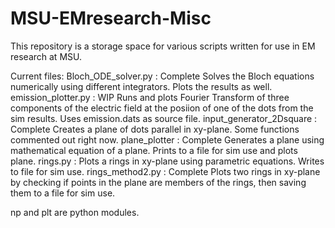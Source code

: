 # MSU-EMresearch-Misc

This repository is a storage space for various scripts written for use in EM research at MSU.

Current files:
Bloch_ODE_solver.py : Complete
	Solves the Bloch equations numerically using different integrators.	
	Plots the results as well.
emission_plotter.py : WIP
	Runs and plots Fourier Transform of three components of the electric
	field at the posiion of one of the dots from the sim results. Uses 
	emission.dats as source file.
input_generator_2Dsquare : Complete
	Creates a plane of dots parallel in xy-plane.  Some functions commented 
	out right now.
plane_plotter : Complete
	Generates a plane using mathematical equation of a plane.  Prints to a
	file for sim use and plots plane.
rings.py : 
	Plots a rings in xy-plane using parametric equations. Writes to file
	for sim use.
rings_method2.py : Complete
	Plots two rings in xy-plane by checking if points in the plane are
	members of the rings, then saving them to a file for sim use.

np and plt are python modules.
